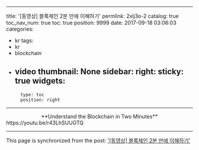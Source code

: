 
---
title: '[동영상]  블록체인 2분 만에 이해하기'
permlink: 2xlj3o-2
catalog: true
toc_nav_num: true
toc: true
position: 9999
date: 2017-09-18 03:06:03
categories:
- kr
tags:
- kr
- blockchain
- video
thumbnail: None
sidebar:
    right:
        sticky: true
widgets:
    -
        type: toc
        position: right
---


<center>
**Understand the Blockchain in Two Minutes**
</center>
https://youtu.be/r43LhSUUGTQ

- - -

This page is synchronized from the post: ['[동영상]  블록체인 2분 만에 이해하기'](https://steemit.com/@pius.pius/2xlj3o-2)
